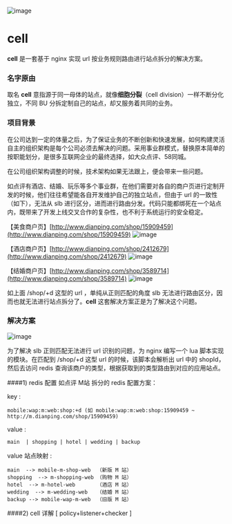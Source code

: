 ![image](http://img.hb.aicdn.com/9ed1767a2c2f192f5a5c163427eef415c9fea61d863b-ZnhCjX_fw658)
# cell
**cell** 是一套基于 nginx 实现 url 按业务规则路由进行站点拆分的解决方案。



### 名字原由

取名 **cell** 意指源于同一母体的站点，就像**细胞分裂**（cell division）一样不断分化独立，不同 BU 分拆定制自己的站点，却又服务着共同的业务。



### 项目背景

在公司达到一定的体量之后，为了保证业务的不断创新和快速发展，如何构建灵活自主的组织架构是每个公司必须去解决的问题。采用事业群模式，替换原本简单的按职能划分，是很多互联网企业的最终选择，如大众点评、58同城。

在公司组织架构调整的时候，技术架构如果无法跟上，便会带来一些问题。

如点评有酒店、结婚、玩乐等多个事业群，在他们需要对各自的商户页进行定制开发的时候，他们往往希望能各自开发维护自己的独立站点，但由于 url 的一致性（如下），无法从 slb 进行区分，进而进行路由分发。代码只能都绑死在一个站点内，既带来了开发上线交叉合作的复杂性，也不利于系统运行的安全稳定。

【美食商户页】[http://www.dianping.com/shop/15909459](http://www.dianping.com/shop/15909459)
![image](http://img.hb.aicdn.com/cfea63bd698fda1c502f2b4b7a1ac48a4a00c2d55a779-CtBCJp_fw658)

【酒店商户页】[http://www.dianping.com/shop/2412679](http://www.dianping.com/shop/2412679)
![image](http://img.hb.aicdn.com/2bd3e80a80302b1092a686a3e3c6fb95e3fd894a64890-b5RUTx_fw658)

【结婚商户页】[http://www.dianping.com/shop/3589714](http://www.dianping.com/shop/3589714)
![image](http://img.hb.aicdn.com/869009703c17bd8450f83148c1e5be3e586d6eee93ca1-PjpL6T_fw658)

如上面 /shop/+d 这型的 url ，单纯从正则匹配的角度 slb 无法进行路由区分，因而也就无法进行站点拆分了。**cell** 这套解决方案正是为了解决这个问题。 



### 解决方案

![image](http://img.hb.aicdn.com/31bf7e5848d4ee7cb0b3a4dde02df329f8e44d08c037-73eRzB_fw658)

为了解决 slb 正则匹配无法进行 url 识别的问题，为 nginx 编写一个 lua 脚本实现的模块。在匹配到 /shop/+d 这型 url 的时候，该脚本会解析出 url 中的 shopId，然后去访问 redis 查询该商户的类型，根据获取到的类型路由到对应的应用站点。


####1) redis 配置
如点评 M站 拆分的 redis 配置方案：

key :  

	mobile:wap:m:web:shop:+d (如 mobile:wap:m:web:shop:15909459 ~ http://m.dianping.com/shop/15909459) 
 
value :  

	main  | shopping | hotel | wedding | backup

value 站点映射 :

	main  --> mobile-m-shop-web  （新版 M 站）
    shopping  --> m-shopping-web （购物 M 站）
    hotel  --> m-hotel-web       （酒店 M 站）
    wedding  --> m-wedding-web   （结婚 M 站）
    backup --> mobile-wap-m-web  （旧版 M 站）
	
	
	
####2) cell 详解 [ policy+listener+checker ]	
	

    